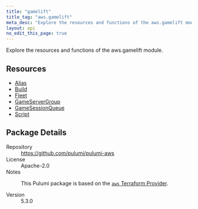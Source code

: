 ```yaml
---
title: "gamelift"
title_tag: "aws.gamelift"
meta_desc: "Explore the resources and functions of the aws.gamelift module."
layout: api
no_edit_this_page: true
---
```


<!-- WARNING: this file was generated by Pulumi Docs Generator. -->
<!-- Do not edit by hand unless you're certain you know what you are doing! -->

Explore the resources and functions of the aws.gamelift module.

<h2 id="resources">Resources</h2>
<ul class="api">
    <li><a href="alias" title="Alias"><span class="api-symbol api-symbol--resource"></span>Alias</a></li>
    <li><a href="build" title="Build"><span class="api-symbol api-symbol--resource"></span>Build</a></li>
    <li><a href="fleet" title="Fleet"><span class="api-symbol api-symbol--resource"></span>Fleet</a></li>
    <li><a href="gameservergroup" title="GameServerGroup"><span class="api-symbol api-symbol--resource"></span>GameServerGroup</a></li>
    <li><a href="gamesessionqueue" title="GameSessionQueue"><span class="api-symbol api-symbol--resource"></span>GameSessionQueue</a></li>
    <li><a href="script" title="Script"><span class="api-symbol api-symbol--resource"></span>Script</a></li>
</ul>

<h2 id="package-details">Package Details</h2>
<dl class="package-details">
	<dt>Repository</dt>
	<dd><a href="https://github.com/pulumi/pulumi-aws">https://github.com/pulumi/pulumi-aws</a></dd>
	<dt>License</dt>
	<dd>Apache-2.0</dd>
	<dt>Notes</dt>
	<dd><p>This Pulumi package is based on the <a href="https://github.com/hashicorp/terraform-provider-aws"><code>aws</code> Terraform Provider</a>.</p>
</dd>
	<dt>Version</dt>
	<dd>5.3.0</dd>
</dl>

